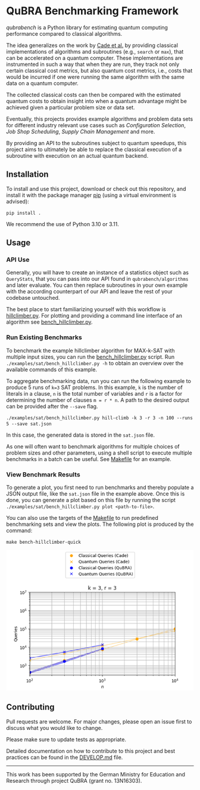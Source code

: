 # QuBRA Benchmarking Framework

_qubrabench_ is a Python library for estimating quantum computing performance compared to classical algorithms.

The idea generalizes on the work by [Cade et al.](https://arxiv.org/abs/2203.04975) by providing classical implementations of algorithms and subroutines (e.g., `search` or `max`), that can be accelerated on a quantum computer.
These implementations are instrumented in such a way that when they are run, they track not only certain classical cost metrics, but also quantum cost metrics, i.e., costs that would be incurred if one were running the same algorithm with the same data on a quantum computer.

The collected classical costs can then be compared with the estimated quantum costs to obtain insight into when a quantum advantage might be achieved given a particular problem size or data set.

Eventually, this projects provides example algorithms and problem data sets for different industry relevant use cases such as _Configuration Selection_, _Job Shop Scheduling_, _Supply Chain Management_ and more.

By providing an API to the subroutines subject to quantum speedups, this project aims to ultimately be able to replace the classical execution of a subroutine with execution on an actual quantum backend.

## Installation

To install and use this project, download or check out this repository, and install it with the package manager [pip](https://pip.pypa.io/en/stable/) (using a virtual environment is advised):

```shell
pip install .
```

We recommend the use of Python 3.10 or 3.11.

## Usage

### API Use

Generally, you will have to create an instance of a statistics object such as `QueryStats`, that you can pass into our API found in `qubrabench/algorithms` and later evaluate. You can then replace subroutines in your own example with the according counterpart of our API and leave the rest of your codebase untouched.

The best place to start familiarizing yourself with this workflow is [hillclimber.py](examples/sat/hillclimber.py). For plotting and providing a command line interface of an algorithm see [bench_hillclimber.py](examples/sat/bench_hillclimber.py).

### Run Existing Benchmarks

To benchmark the example hillclimber algorithm for MAX-k-SAT with multiple input sizes, you can run the [bench_hillclimber.py](examples/sat/bench_hillclimber.py) script.
Run `./examples/sat/bench_hillclimber.py -h` to obtain an overview over the available commands of this example.

To aggregate benchmarking data, run you can run the following example to produce 5 runs of `k=3` SAT problems. In this example, `k` is the number of literals in a clause, `n` is the total number of variables and `r` is a factor for determining the number of clauses `m = r * n`. A path to the desired output can be provided after the `--save` flag.

```shell
./examples/sat/bench_hillclimber.py hill-climb -k 3 -r 3 -n 100 --runs 5 --save sat.json
```

In this case, the generated data is stored in the `sat.json` file.

As one will often want to benchmark algorithms for multiple choices of problem sizes and other parameters, using a shell script to execute multiple benchmarks in a batch can be useful.
See [Makefile](Makefile) for an example.

### View Benchmark Results

To generate a plot, you first need to run benchmarks and thereby populate a JSON output file, like the `sat.json` file in the example above.
Once this is done, you can generate a plot based on this file by running the script `./examples/sat/bench_hillclimber.py plot <path-to-file>`.

You can also use the targets of the [Makefile](Makefile) to run predefined benchmarking sets and view the plots.
The following plot is produced by the command:
```shell
make bench-hillclimber-quick
```


![Example plot](docs/img/bench_hillclimber_quick.png "Generated plot based on sat.json")

## Contributing
Pull requests are welcome. For major changes, please open an issue first
to discuss what you would like to change.

Please make sure to update tests as appropriate.

Detailed documentation on how to contribute to this project and best practices can be found in the [DEVELOP.md](docs/DEVELOP.md) file.

---

This work has been supported by the German Ministry for Education and Research through project QuBRA (grant no. 13N16303).
